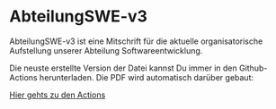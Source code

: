 # AbteilungSWE-v3

AbteilungSWE-v3 ist eine Mitschrift für die aktuelle organisatorische Aufstellung unserer Abteilung Softwareentwicklung. 

Die neuste erstellte Version der Datei kannst Du immer in den Github-Actions herunterladen. Die PDF wird automatisch darüber gebaut:

[Hier gehts zu den Actions](https://github.com/stho32/AbteilungSWE-v3/actions)
